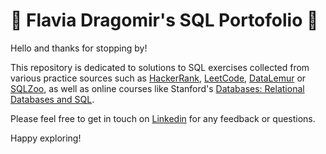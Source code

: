 # 🚧 Flavia Dragomir's SQL Portofolio 🚧

Hello and thanks for stopping by!

This repository is dedicated to solutions to SQL exercises collected from various practice sources such as [HackerRank](https://www.hackerrank.com/domains/sql), [LeetCode](https://leetcode.com/studyplan/top-sql-50/), [DataLemur](https://datalemur.com/questions) or [SQLZoo](https://sqlzoo.net/wiki/SQL_Tutorial), as well as online courses like Stanford's [Databases: Relational Databases and SQL](https://www.edx.org/learn/relational-databases/stanford-university-databases-relational-databases-and-sql).

Please feel free to get in touch on [Linkedin](https://www.linkedin.com/in/flavia-dragomir/) for any feedback or questions.

Happy exploring!
